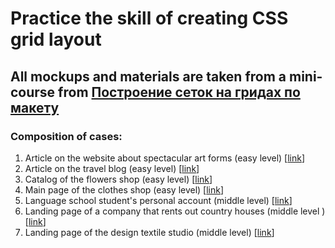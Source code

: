 # Practice the skill of creating CSS grid layout
## All mockups and materials are taken from a mini-course from [Построение сеток на гридах по макету](https://htmlacademy.ru/skills/grid-layout/payment)

### Composition of cases:
01. Article on the website about spectacular art forms (easy level) \[[link](01-article/)\]
02. Article on the travel blog (easy level) \[[link](02-travel-blog/)\]
03. Catalog of the flowers shop (easy level) \[[link](03-flower-shop/)\]
04. Main page of the clothes shop (easy level) \[[link](04-clothes-shop/)\]
05. Language school student's personal account (middle level) \[[link](05-language-school/)\]
06. Landing page of a company that rents out country houses (middle level ) \[[link](06-cottage-rentals/)\]
07. Landing page of the design textile studio (middle level) \[[link](07-textile-studio/)\]